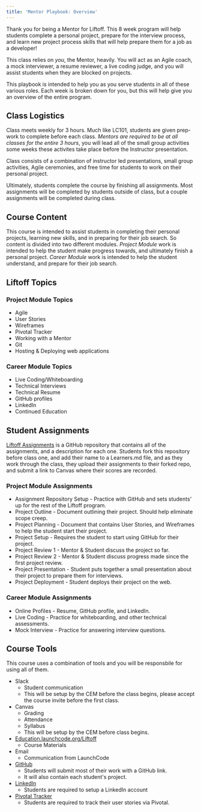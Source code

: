 ```yaml
---
title: 'Mentor Playbook: Overview'
---
```


Thank you for being a Mentor for Liftoff. This 8 week program will help students complete a personal project, prepare for the interview process, and learn new project process skills that will help prepare them for a job as a developer!

This class relies on *you*, the Mentor, heavily. You will act as an Agile coach, a mock interviewer, a resume reviewer, a live coding judge, and you will assist students when they are blocked on projects.

This playbook is intended to help you as you serve students in all of these various roles. Each week is broken down for you, but this will help give you an overview of the entire program.

## Class Logistics
Class meets weekly for 3 hours. Much like LC101, students are given prep-work to complete before each class. *Mentors are required to be at all classes for the entire 3 hours*, you will lead all of the small group activities some weeks these activites take place before the Instructor presentation.

Class consists of a combination of instructor led presentations, small group activities, Agile ceremonies, and free time for students to work on their personal project.

Ultimately, students complete the course by finishing all assignments. Most assignments will be completed by students outside of class, but a couple assignments will be completed during class.

## Course Content
This course is intended to assist students in completing their personal projects, learning new skills, and in preparing for their job search. So content is divided into two different modules. *Project Module* work is intended to help the student make progress towards, and ultimately finish a personal project. *Career Module* work is intended to help the student understand, and prepare for their job search.

## Liftoff Topics

### Project Module Topics
* Agile
* User Stories
* Wireframes
* Pivotal Tracker
* Working with a Mentor
* Git
* Hosting & Deploying web applications

### Career Module Topics
* Live Coding/Whiteboarding
* Technical Interviews
* Technical Resume
* GitHub profiles
* LinkedIn
* Continued Education


## Student Assignments
 [Liftoff Assignments](https://github.com/launchcodeeducation/liftoff-assignments/)  is a GitHub repository that contains all of the assignments, and a description for each one. Students fork this repository before class one, and add their name to a Learners.md file, and as they work through the class, they upload their assignments to their forked repo, and submit a link to Canvas where their scores are recorded.

### Project Module Assignments
* Assignment Repository Setup - Practice with GitHub and sets students' up for the rest of the Liftoff program.
* Project Outline - Document outlining their project. Should help eliminate scope creep.
* Project Planning - Document that contains User Stories, and Wireframes to help the student start their project.
* Project Setup - Requires the student to start using GitHub for their project.
* Project Review 1 - Mentor & Student discuss the project so far.
* Project Review 2 - Mentor & Student discuss progress made since the first project review.
* Project Presentation - Student puts together a small presentation about their project to prepare them for interviews.
* Project Deployment - Student deploys their project on the web.

### Career Module Assignments
* Online Profiles - Resume, GitHub profile, and LinkedIn.
* Live Coding - Practice for whiteboarding, and other technical assessments.
* Mock Interview - Practice for answering interview questions.


## Course Tools
This course uses a combination of tools and you will be responsbile for using all of them.

* Slack
    * Student communication
    * This will be setup by the CEM before the class begins, please accept the course invite before the first class.
* Canvas
    * Grading
    * Attendance
    * Syllabus
    * This will be setup by the CEM before class begins.
* [Education.launchcode.org/Liftoff](https://education.launchcode.org/liftoff)
    * Course Materials
* Email
    * Communication from LaunchCode
* [GitHub](https://github.com/)
    * Students will submit most of their work with a GitHub link.
    * It will also contain each student's project.
* [LinkedIn](https://linkedin.com/)
    * Students are required to setup a LinkedIn account
* [Pivotal Tracker](https://pivotal.io/tracker/)
    * Students are required to track their user stories via Pivotal.
